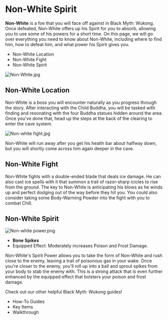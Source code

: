 # Non-White Spirit

**Non-White** is a foe that you will face off against in Black Myth: Wukong. Once defeated, Non-White offers up his Spirit for you to absorb, allowing you to use some of his powers for a short time. On this page, we will go over everything you need to know about Non-White, including where to find him, how to defeat him, and what power his Spirit gives you. 

  * Non-White Location
  * Non-White Fight
  * Non-White Spirit

![Non-White.jpg](https://oyster.ignimgs.com/mediawiki/apis.ign.com/black-myth-wukong/9/97/Non-White.jpg)

## Non-White Location

Non-White is a boss you will encounter naturally as you progress through the story. After interacting with the Child Buddha, you will be tasked with finding and resonating with the four Buddha statues hidden around the area. Once you've done that, head up the steps at the back of the clearing to enter the cave system. 

![Non-white fight.jpg](https://oyster.ignimgs.com/mediawiki/apis.ign.com/black-myth-wukong/5/5d/Non-white_fight.jpg)

Non-White will run away after you get his health bar about halfway down, but you will shortly come across him again deeper in the cave. 

## Non-White Fight

Non-White fights with a double-ended blade that deals ice damage. He can also cast ice spells with it that summon a trail of razor-sharp icicles to rise from the ground. The key to Non-White is anticipating his blows as he winds up and perfect dodging out of the way before they hit you. You could also consider taking some Body-Warming Powder into the fight with you to combat Chill. 

## Non-White Spirit

![Non-white power.png](https://oyster.ignimgs.com/mediawiki/apis.ign.com/black-myth-wukong/9/91/Non-white_power.png)

  * **Bone Spikes**
  * Equipped Effect: Moderately increases Poison and Frost Damage.

Non-White's Spirit Power allows you to take the form of Non-White and rush close to the enemy, leaving a trail of poisonous gas in your wake. Once you're closer to the enemy, you'll roll up into a ball and sprout spikes from your body to stab the enemy with. This is a strong attack that is even further enhanced by the equipped effect that bolsters your poison and frost damage. 

Check out our other helpful Black Myth: Wukong guides! 

  * How-To Guides
  * Key Items
  * Walkthrough

